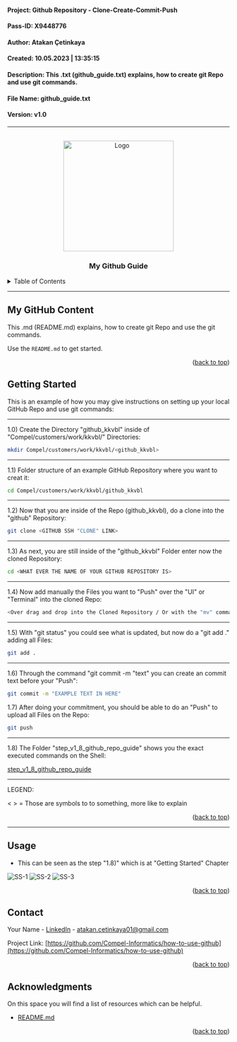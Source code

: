 #### Project: Github Repository - Clone-Create-Commit-Push

#### Pass-ID: X9448776

#### Author: Atakan Çetinkaya

#### Created: 10.05.2023 | 13:35:15

#### Description: This .txt (github_guide.txt) explains, how to create git Repo and use git commands.

#### File Name: github_guide.txt

#### Version: v1.0

---

<!-- PROJECT SHIELDS -->

<a name="readme-top"></a>

<!-- PROJECT LOGO -->
<br />
<div align="center">
  <a href="https://github.com/atakancetinkaya/github-how-to/blob/main/logo_by_a-cetinkaya.png">
    <img src="https://github.com/atakancetinkaya/github-how-to/blob/main/logo_by_a-cetinkaya.png" alt="Logo" width="250" height="250">
  </a>

  <h3 align="center">My Github Guide</h3>
</div>

<!-- TABLE OF CONTENTS -->
<details>
  <summary>Table of Contents</summary>
  <ol>
    <li>
      <a href="#about-the-project">My GitHub Content</a>
      <ul>
      </ul>
    </li>
    <li>
      <a href="#getting-started">Getting Started</a>
      <ul>
      </ul>
    </li>
    <li><a href="#usage">Usage</a></li>
    <li><a href="#contact">Contact</a></li>
    <li><a href="#acknowledgments">Acknowledgments</a></li>
  </ol>
</details>

<!-- ABOUT THE PROJECT -->

---

## My GitHub Content

This .md (README.md) explains, how to create git Repo and use the git commands.

Use the `README.md` to get started.

<p align="right">(<a href="#readme-top">back to top</a>)</p>

<!-- GETTING STARTED -->

## Getting Started

This is an example of how you may give instructions on setting up your local GitHub Repo and use git commands:

---

1.0) Create the Directory "github_kkvbl" inside of "Compel/customers/work/kkvbl/" Directories:

```sh
mkdir Compel/customers/work/kkvbl/<github_kkvbl>
```

---

1.1) Folder structure of an example GitHub Repository where you want to creat it:

```sh
cd Compel/customers/work/kkvbl/github_kkvbl
```

---

1.2) Now that you are inside of the Repo (github_kkvbl), do a clone into the "github" Repository:

```sh
git clone <GITHUB SSH "CLONE" LINK>
```

---

1.3) As next, you are still inside of the "github_kkvbl" Folder enter now the cloned Repository:

```sh
cd <WHAT EVER THE NAME OF YOUR GITHUB REPOSITORY IS>
```

---

1.4) Now add manually the Files you want to "Push" over the "UI" or "Terminal" into the cloned Repo:

```sh
<Over drag and drop into the Cloned Repository / Or with the "mv" command through the Terminal
```

---

1.5) With "git status" you could see what is updated, but now do a "git add ." adding all Files:

```sh
git add .
```

---

1.6) Through the command "git commit -m "text" you can create an commit text before your "Push":

```sh
git commit -m "EXAMPLE TEXT IN HERE"
```

1.7) After doing your commitment, you should be able to do an "Push" to upload all Files on the Repo:

```sh
git push
```

---

1.8) The Folder "step_v1_8_github_repo_guide" shows you the exact executed commands on the Shell:

<a href="https://github.com/atakancetinkaya/github-how-to/blob/main/step_v1_8_github_repo_guide/step_v1_8_github_repo_guide.pdf">step_v1_8_github_repo_guide</a>

---

LEGEND:

< > = Those are symbols to <REFERE> to something, more like to explain

<p align="right">(<a href="#readme-top">back to top</a>)</p>

---

<!-- USAGE EXAMPLES -->

## Usage

- This can be seen as the step "1.8)" which is at "Getting Started" Chapter

<img src="https://github.com/atakancetinkaya/github-how-to/blob/main/timestamp_ss/Screenshot%202023-05-10%20at%2010.57.20.png" alt="SS-1">

<img src="https://github.com/atakancetinkaya/github-how-to/blob/main/timestamp_ss/Screenshot%202023-05-10%20at%2010.57.39.png" alt="SS-2">

<img src="https://github.com/atakancetinkaya/github-how-to/blob/main/timestamp_ss/Screenshot%202023-05-10%20at%2010.58.22.png" alt="SS-3">

<p align="right">(<a href="#readme-top">back to top</a>)</p>

<!-- CONTACT -->

## Contact

Your Name - [LinkedIn](https://www.linkedin.com/in/atakan-%C3%A7etinkaya-28a34b226/) - atakan.cetinkaya01@gmail.com

Project Link: [https://github.com/Compel-Informatics/how-to-use-github](https://github.com/Compel-Informatics/how-to-use-github)

<p align="right">(<a href="#readme-top">back to top</a>)</p>

<!-- ACKNOWLEDGMENTS -->

## Acknowledgments

On this space you will find a list of resources which can be helpful.

- [README.md](https://docs.github.com/en/repositories/managing-your-repositorys-settings-and-features/customizing-your-repository/about-readmes)

<p align="right">(<a href="#readme-top">back to top</a>)</p>
